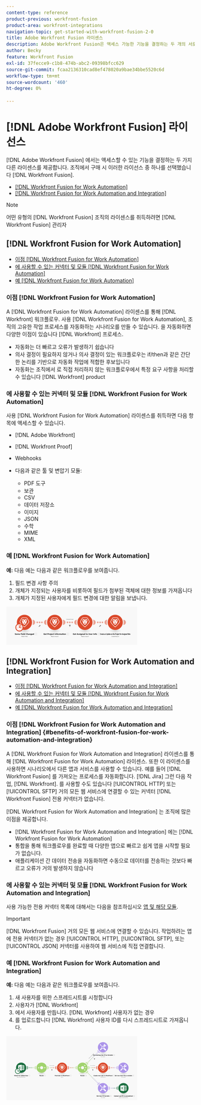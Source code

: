 ```yaml
---
content-type: reference
product-previous: workfront-fusion
product-area: workfront-integrations
navigation-topic: get-started-with-workfront-fusion-2-0
title: Adobe Workfront Fusion 라이센스
description: Adobe Workfront Fusion은 액세스 가능한 기능을 결정하는 두 개의 서로 다른 라이센스를 제공합니다. 조직에서 Workfront Fusion을 구입할 때 이러한 라이센스 중 하나를 선택했습니다.
author: Becky
feature: Workfront Fusion
exl-id: 37fecce9-c1b8-474b-abc2-09398bfcc629
source-git-commit: fcaa2136310cad8ef478020a9bae34bbe5520c6d
workflow-type: tm+mt
source-wordcount: '460'
ht-degree: 0%

---
```


# [!DNL Adobe Workfront Fusion] 라이선스

[!DNL Adobe Workfront Fusion] 에서는 액세스할 수 있는 기능을 결정하는 두 가지 다른 라이센스를 제공합니다. 조직에서 구매 시 이러한 라이선스 중 하나를 선택했습니다 [!DNL Workfront Fusion].

* [[!DNL Workfront Fusion for Work Automation]](#workfront-fusion-for-work-automation)
* [[!DNL Workfront Fusion for Work Automation and Integration]](#workfront-fusion-for-work-automation-and-integration)

>[!NOTE]
>
>어떤 유형의 [!DNL Workfront Fusion] 조직의 라이센스를 취득하려면 [!DNL Workfront Fusion] 관리자

## [!DNL Workfront Fusion for Work Automation]

* [이점 [!DNL Workfront Fusion for Work Automation]](#benefits-of-workfront-fusion-for-work-automation)
* [에 사용할 수 있는 커넥터 및 모듈 [!DNL Workfront Fusion for Work Automation]](#connectors-and-modules-available-for-workfront-fusion-for-work-automation)
* [예 [!DNL Workfront Fusion for Work Automation]](#example-of-workfront-fusion-for-work-automation)

### 이점 [!DNL Workfront Fusion for Work Automation]

A [!DNL Workfront Fusion for Work Automation] 라이센스를 통해 [!DNL Workfront] 워크플로우. 사용 [!DNL Workfront Fusion for Work Automation], 조직의 고유한 작업 프로세스를 자동화하는 시나리오를 만들 수 있습니다. 을 자동화하면 다양한 이점이 있습니다 [!DNL Workfront] 프로세스.

* 자동화는 더 빠르고 오류가 발생하기 쉽습니다
* 의사 결정이 필요하지 않거나 의사 결정이 있는 워크플로우는 if/then과 같은 간단한 논리를 기반으로 자동화 작업에 적합한 후보입니다
* 자동화는 조직에서 로 직접 처리하지 않는 워크플로우에서 특정 요구 사항을 처리할 수 있습니다 [!DNL Workfront] product

### 에 사용할 수 있는 커넥터 및 모듈 [!DNL Workfront Fusion for Work Automation]

사용 [!DNL Workfront Fusion for Work Automation] 라이센스를 취득하면 다음 항목에 액세스할 수 있습니다.

* [!DNL Adobe Workfront]
* [!DNL Workfront Proof]
* Webhooks
* 다음과 같은 툴 및 변압기 모듈:

   * PDF 도구
   * 보관
   * CSV
   * 데이터 저장소
   * 이미지
   * JSON
   * 수학
   * MIME
   * XML

### 예 [!DNL Workfront Fusion for Work Automation]

**예:** 다음 예는 다음과 같은 워크플로우를 보여줍니다.

1. 필드 변경 사항 주의
1. 개체가 지정되는 사용자를 비롯하여 필드가 첨부된 객체에 대한 정보를 가져옵니다
1. 개체가 지정된 사용자에게 필드 변경에 대한 알림을 보냅니다.

![](assets/fusion-template-example-350x102.png)

## [!DNL Workfront Fusion for Work Automation and Integration]

* [이점 [!DNL Workfront Fusion for Work Automation and Integration]](#benefits-of-workfront-fusion-for-work-automation-and-integration)
* [에 사용할 수 있는 커넥터 및 모듈 [!DNL Workfront Fusion for Work Automation and Integration]](#connectors-and-modules-available-for-workfront-fusion-for-work-automation-and-integration)
* [예 [!DNL Workfront Fusion for Work Automation and Integration]](#example-of-workfront-fusion-for-work-automation-and-integration)

### 이점 [!DNL Workfront Fusion for Work Automation and Integration] {#benefits-of-workfront-fusion-for-work-automation-and-integration}

A [!DNL Workfront Fusion for Work Automation and Integration] 라이센스를 통해 [!DNL Workfront Fusion for Work Automation] 라이센스. 또한 이 라이센스를 사용하면 시나리오에서 다른 앱과 서비스를 사용할 수 있습니다. 예를 들어 [!DNL Workfront Fusion] 를 가져오는 프로세스를 자동화합니다. [!DNL Jira] 그런 다음 작업, [!DNL Workfront]. 를 사용할 수도 있습니다 [!UICONTROL HTTP] 또는 [!UICONTROL SFTP] 거의 모든 웹 서비스에 연결할 수 있는 커넥터 [!DNL Workfront Fusion] 전용 커넥터가 없습니다.

[!DNL Workfront Fusion for Work Automation and Integration] 는 조직에 많은 이점을 제공합니다.

* [!DNL Workfront Fusion for Work Automation and Integration] 에는 [!DNL Workfront Fusion for Work Automation]
* 통합을 통해 워크플로우를 완료할 때 다양한 앱으로 빠르고 쉽게 앱을 시작할 필요가 없습니다.
* 애플리케이션 간 데이터 전송을 자동화하면 수동으로 데이터를 전송하는 것보다 빠르고 오류가 거의 발생하지 않습니다

### 에 사용할 수 있는 커넥터 및 모듈 [!DNL Workfront Fusion for Work Automation and Integration]

사용 가능한 전용 커넥터 목록에 대해서는 다음을 참조하십시오 [앱 및 해당 모듈](../../workfront-fusion/apps-and-their-modules/apps-and-their-modules.md).

>[!IMPORTANT]
>
>[!DNL Workfront Fusion] 거의 모든 웹 서비스에 연결할 수 있습니다. 작업하려는 앱에 전용 커넥터가 없는 경우 [!UICONTROL HTTP], [!UICONTROL SFTP], 또는 [!UICONTROL JSON] 커넥터를 사용하여 웹 서비스에 직접 연결합니다.

### 예 [!DNL Workfront Fusion for Work Automation and Integration]

**예:** 다음 예는 다음과 같은 워크플로우를 보여줍니다.

1. 새 사용자를 위한 스프레드시트를 시청합니다
1. 사용자가 [!DNL Workfront]
1. 에서 사용자를 만듭니다. [!DNL Workfront] 사용자가 없는 경우
1. 를 업로드합니다 [!DNL Workfront] 사용자 ID를 다시 스프레드시트로 가져옵니다.

![](assets/fusion-integration-example--350x171.png)
